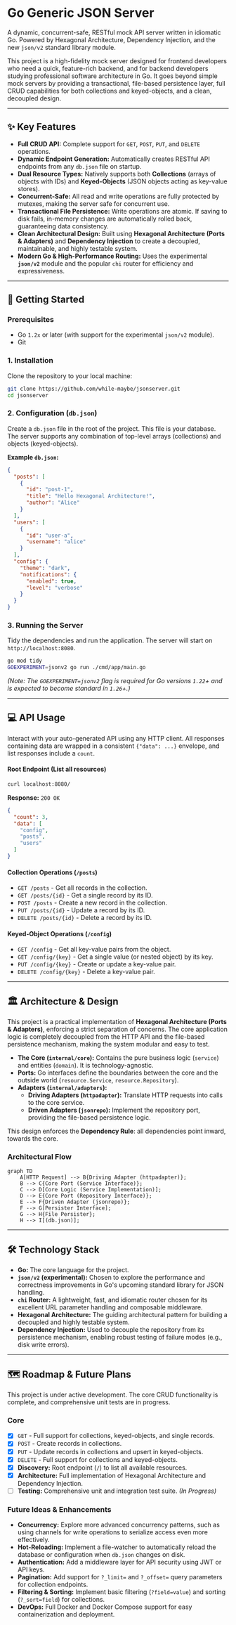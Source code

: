 # Go Generic JSON Server

A dynamic, concurrent-safe, RESTful mock API server written in idiomatic Go. Powered by Hexagonal Architecture, Dependency Injection, and the new `json/v2` standard library module.

This project is a high-fidelity mock server designed for frontend developers who need a quick, feature-rich backend, and for backend developers studying professional software architecture in Go. It goes beyond simple mock servers by providing a transactional, file-based persistence layer, full CRUD capabilities for both collections and keyed-objects, and a clean, decoupled design.

---

## ✨ Key Features

*   **Full CRUD API:** Complete support for `GET`, `POST`, `PUT`, and `DELETE` operations.
*   **Dynamic Endpoint Generation:** Automatically creates RESTful API endpoints from any `db.json` file on startup.
*   **Dual Resource Types:** Natively supports both **Collections** (arrays of objects with IDs) and **Keyed-Objects** (JSON objects acting as key-value stores).
*   **Concurrent-Safe:** All read and write operations are fully protected by mutexes, making the server safe for concurrent use.
*   **Transactional File Persistence:** Write operations are atomic. If saving to disk fails, in-memory changes are automatically rolled back, guaranteeing data consistency.
*   **Clean Architectural Design:** Built using **Hexagonal Architecture (Ports & Adapters)** and **Dependency Injection** to create a decoupled, maintainable, and highly testable system.
*   **Modern Go & High-Performance Routing:** Uses the experimental **`json/v2`** module and the popular `chi` router for efficiency and expressiveness.

---

## 🚀 Getting Started

### Prerequisites

*   Go `1.2x` or later (with support for the experimental `json/v2` module).
*   Git

### 1. Installation

Clone the repository to your local machine:
```bash
git clone https://github.com/while-maybe/jsonserver.git
cd jsonserver
```

### 2. Configuration (`db.json`)

Create a `db.json` file in the root of the project. This file is your database. The server supports any combination of top-level arrays (collections) and objects (keyed-objects).

**Example `db.json`:**
```json
{
  "posts": [
    {
      "id": "post-1",
      "title": "Hello Hexagonal Architecture!",
      "author": "Alice"
    }
  ],
  "users": [
    {
      "id": "user-a",
      "username": "alice"
    }
  ],
  "config": {
    "theme": "dark",
    "notifications": {
      "enabled": true,
      "level": "verbose"
    }
  }
}
```

### 3. Running the Server

Tidy the dependencies and run the application. The server will start on `http://localhost:8080`.
```bash
go mod tidy
GOEXPERIMENT=jsonv2 go run ./cmd/app/main.go
```
*(Note: The `GOEXPERIMENT=jsonv2` flag is required for Go versions `1.22`+ and is expected to become standard in `1.26`+.)*

---

## 💻 API Usage

Interact with your auto-generated API using any HTTP client. All responses containing data are wrapped in a consistent `{"data": ...}` envelope, and list responses include a `count`.

#### **Root Endpoint (List all resources)**
```bash
curl localhost:8080/
```
**Response:** `200 OK`
```json
{
  "count": 3,
  "data": [
    "config",
    "posts",
    "users"
  ]
}
```

#### **Collection Operations (`/posts`)**
*   `GET /posts` - Get all records in the collection.
*   `GET /posts/{id}` - Get a single record by its ID.
*   `POST /posts` - Create a new record in the collection.
*   `PUT /posts/{id}` - Update a record by its ID.
*   `DELETE /posts/{id}` - Delete a record by its ID.

#### **Keyed-Object Operations (`/config`)**
*   `GET /config` - Get all key-value pairs from the object.
*   `GET /config/{key}` - Get a single value (or nested object) by its key.
*   `PUT /config/{key}` - Create or update a key-value pair.
*   `DELETE /config/{key}` - Delete a key-value pair.

---

## 🏛️ Architecture & Design

This project is a practical implementation of **Hexagonal Architecture (Ports & Adapters)**, enforcing a strict separation of concerns. The core application logic is completely decoupled from the HTTP API and the file-based persistence mechanism, making the system modular and easy to test.

*   **The Core (`internal/core`):** Contains the pure business logic (`service`) and entities (`domain`). It is technology-agnostic.
*   **Ports:** Go interfaces define the boundaries between the core and the outside world (`resource.Service`, `resource.Repository`).
*   **Adapters (`internal/adapters`):**
    *   **Driving Adapters (`httpadapter`):** Translate HTTP requests into calls to the core service.
    *   **Driven Adapters (`jsonrepo`):** Implement the repository port, providing the file-based persistence logic.

This design enforces the **Dependency Rule**: all dependencies point inward, towards the core.

### Architectural Flow

```mermaid
graph TD
    A[HTTP Request] --> B{Driving Adapter (httpadapter)};
    B --> C{Core Port (Service Interface)};
    C --> D[Core Logic (Service Implementation)];
    D --> E{Core Port (Repository Interface)};
    E --> F{Driven Adapter (jsonrepo)};
    F --> G[Persister Interface];
    G --> H{File Persister};
    H --> I[(db.json)];
```

---

## 🛠️ Technology Stack

*   **Go:** The core language for the project.
*   **`json/v2` (experimental):** Chosen to explore the performance and correctness improvements in Go's upcoming standard library for JSON handling.
*   **`chi` Router:** A lightweight, fast, and idiomatic router chosen for its excellent URL parameter handling and composable middleware.
*   **Hexagonal Architecture:** The guiding architectural pattern for building a decoupled and highly testable system.
*   **Dependency Injection:** Used to decouple the repository from its persistence mechanism, enabling robust testing of failure modes (e.g., disk write errors).

---

## 🗺️ Roadmap & Future Plans

This project is under active development. The core CRUD functionality is complete, and comprehensive unit tests are in progress.

### Core
-   [x] `GET` - Full support for collections, keyed-objects, and single records.
-   [x] `POST` - Create records in collections.
-   [x] `PUT` - Update records in collections and upsert in keyed-objects.
-   [x] `DELETE` - Full support for collections and keyed-objects.
-   [x] **Discovery:** Root endpoint (`/`) to list all available resources.
-   [x] **Architecture:** Full implementation of Hexagonal Architecture and Dependency Injection.
-   [ ] **Testing:** Comprehensive unit and integration test suite. *(In Progress)*

### Future Ideas & Enhancements
-   **Concurrency:** Explore more advanced concurrency patterns, such as using channels for write operations to serialize access even more effectively.
-   **Hot-Reloading:** Implement a file-watcher to automatically reload the database or configuration when `db.json` changes on disk.
-   **Authentication:** Add a middleware layer for API security using JWT or API keys.
-   **Pagination:** Add support for `?_limit=` and `?_offset=` query parameters for collection endpoints.
-   **Filtering & Sorting:** Implement basic filtering (`?field=value`) and sorting (`?_sort=field`) for collections.
-   **DevOps:** Full Docker and Docker Compose support for easy containerization and deployment.
